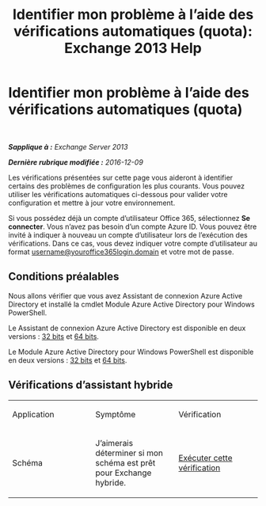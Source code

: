 ﻿---
title: 'Identifier mon problème à l’aide des vérifications automatiques (quota): Exchange 2013 Help'
TOCTitle: Identifier mon problème à l’aide des vérifications automatiques (quota)
ms:assetid: ddb93b30-d25c-463e-9814-0c56601ae734
ms:mtpsurl: https://technet.microsoft.com/fr-fr/library/Dn793976(v=EXCHG.150)
ms:contentKeyID: 62632402
ms.date: 05/23/2018
mtps_version: v=EXCHG.150
ms.translationtype: MT
---

# Identifier mon problème à l’aide des vérifications automatiques (quota)

 

_**Sapplique à :** Exchange Server 2013_

_**Dernière rubrique modifiée :** 2016-12-09_

Les vérifications présentées sur cette page vous aideront à identifier certains des problèmes de configuration les plus courants. Vous pouvez utiliser les vérifications automatiques ci-dessous pour valider votre configuration et mettre à jour votre environnement.

Si vous possédez déjà un compte d’utilisateur Office 365, sélectionnez **Se connecter**. Vous n’avez pas besoin d’un compte Azure ID. Vous pouvez être invité à indiquer à nouveau un compte d’utilisateur lors de l’exécution des vérifications. Dans ce cas, vous devez indiquer votre compte d’utilisateur au format username@youroffice365login.domain et votre mot de passe.

## Conditions préalables

Nous allons vérifier que vous avez Assistant de connexion Azure Active Directory et installé la cmdlet Module Azure Active Directory pour Windows PowerShell.

Le Assistant de connexion Azure Active Directory est disponible en deux versions : [32 bits](https://go.microsoft.com/fwlink/?linkid=286261) et [64 bits](https://go.microsoft.com/fwlink/?linkid=286262).

Le Module Azure Active Directory pour Windows PowerShell est disponible en deux versions : [32 bits](https://go.microsoft.com/fwlink/?linkid=286258) et [64 bits](https://go.microsoft.com/fwlink/?linkid=286259).

## Vérifications d’assistant hybride


<table>
<colgroup>
<col style="width: 33%" />
<col style="width: 33%" />
<col style="width: 33%" />
</colgroup>
<tbody>
<tr class="odd">
<td><p>Application</p></td>
<td><p>Symptôme</p></td>
<td><p>Vérification</p></td>
</tr>
<tr class="even">
<td><p>Schéma</p></td>
<td><p>J’aimerais déterminer si mon schéma est prêt pour Exchange hybride.</p></td>
<td><p><a href="https://go.microsoft.com/?linkid=9834919">Exécuter cette vérification</a></p></td>
</tr>
</tbody>
</table>

